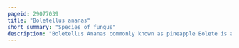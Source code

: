 ```yaml
---
pageid: 29077039
title: "Boletellus ananas"
short_summary: "Species of fungus"
description: "Boletellus Ananas commonly known as pineapple Bolete is a Mushroom in the Boletaceae Family and the Type Species of the Genus Boletellus. It is distributed in southeastern North America northeastern South america Asia and new Zealand where it is scattered or in Groups on the Ground often at the Base of Oak and Pine Trees. The Fruit Body is characterized by reddish-pink Scales on the Cap often found hanging from the Edge. The Surface of the Pore on the Underside of the Cap is made of irregular or angular Pores up to 2mm wide which bruise a Blue Color. It is yellow when young but ages to a deep olive-brown Color. Microscopically, B. Ananas is distinguished by large Spores with Cross-Striae on the Ridges and spirally encrusted Hyphae in the marginal Appendiculae and the Flesh of the Stem. Formerly known as Boletus Ananas and Boletus coccinea the Species received its current Name in 1909 from william Alphonso Murrill and. There are two Varieties of boletellus Ananas described. Although the Mushroom may be considered edible it is not recommended for Consumption."
---
```

